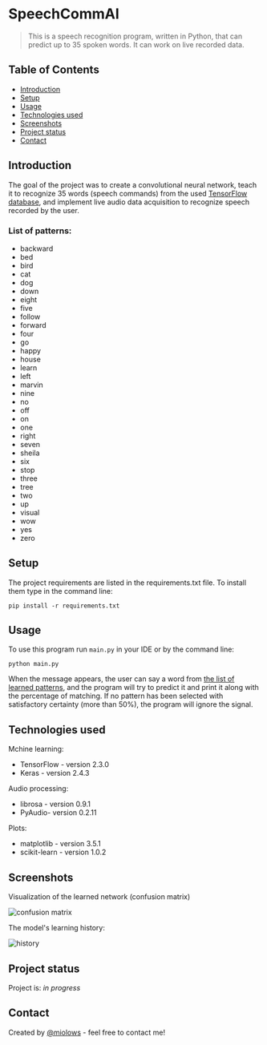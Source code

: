 # SpeechCommAI
> This is a speech recognition program, written in Python, that can predict up to 35 spoken words.
> It can work on live recorded data.


## Table of Contents
* [Introduction](#Introduction)
* [Setup](#setup)
* [Usage](#usage)
* [Technologies used](#technologies-used)
* [Screenshots](#screenshots)
* [Project status](#project-status)
* [Contact](#contact)


## Introduction
The goal of the project was to create a convolutional neural network, teach it to recognize 35 words (speech commands) from the used [TensorFlow database](https://www.tensorflow.org/datasets/catalog/speech_commands), and implement live audio data acquisition to recognize speech recorded by the user.

### List of patterns:
- backward
- bed
- bird
- cat
- dog
- down
- eight
- five
- follow
- forward
- four
- go
- happy
- house
- learn
- left
- marvin
- nine
- no
- off
- on
- one
- right
- seven
- sheila
- six
- stop
- three
- tree
- two
- up
- visual
- wow
- yes
- zero


## Setup
The project requirements are listed in the requirements.txt file. To install them type in the command line:
```
pip install -r requirements.txt
```


## Usage
To use this program run `main.py` in your IDE or by the command line:
```
python main.py
```
When the message appears, the user can say a word from [the list of learned patterns](#List-of-patterns), and the program will try to predict it and print it along with the percentage of matching. If no pattern has been selected with satisfactory certainty (more than 50%), the program will ignore the signal.




## Technologies used
Mchine learning:
- TensorFlow - version 2.3.0
- Keras - version 2.4.3

Audio processing:
- librosa - version 0.9.1
- PyAudio- version 0.2.11

Plots:
- matplotlib - version 3.5.1
- scikit-learn - version 1.0.2

## Screenshots
Visualization of the learned network (confusion matrix)

![confusion matrix](https://gcdnb.pbrd.co/images/kkaaZCLfopNO.png?o=1)


The model's learning history:

![history](https://gcdnb.pbrd.co/images/Ee8q1CdoEGiI.png?o=1)



## Project status
Project is: _in progress_


## Contact
Created by [@miolows](https://github.com/miolows) - feel free to contact me!

